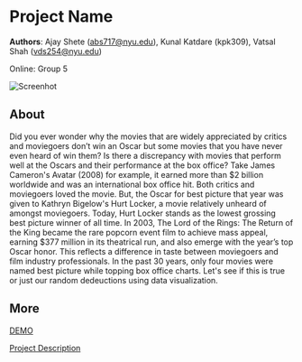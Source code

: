 # Project Name
**Authors**: Ajay Shete (abs717@nyu.edu), Kunal Katdare (kpk309), Vatsal Shah (vds254@nyu.edu)

Online: Group 5 

![Screenhot](https://marketingland.com/wp-content/ml-loads/2015/08/movie-film-video-production-ss-1920-800x450.jpg)


## About
Did you ever wonder why the movies that are widely appreciated by critics and moviegoers
don’t win an Oscar but some movies that you have never even heard of win them? Is there a
discrepancy with movies that perform well at the Oscars and their performance at the box
office? Take James Cameron's Avatar (2008) for example, it earned more than $2 billion
worldwide and was an international box office hit. Both critics and moviegoers loved the movie.
But, the Oscar for best picture that year was given to Kathryn Bigelow's Hurt Locker, a movie
relatively unheard of amongst moviegoers. Today, Hurt Locker stands as the lowest grossing
best picture winner of all time. In 2003, The Lord of the Rings: The Return of the King became
the rare popcorn event film to achieve mass appeal, earning $377 million in its theatrical run,
and also emerge with the year’s top Oscar honor. This reflects a difference in taste between
moviegoers and film industry professionals. In the past 30 years, only four movies were named
best picture while topping box office charts. Let's see if this is true or just our random dedeuctions using data visualization.

## More
[DEMO](##)

[Project Description](Project.pdf)
